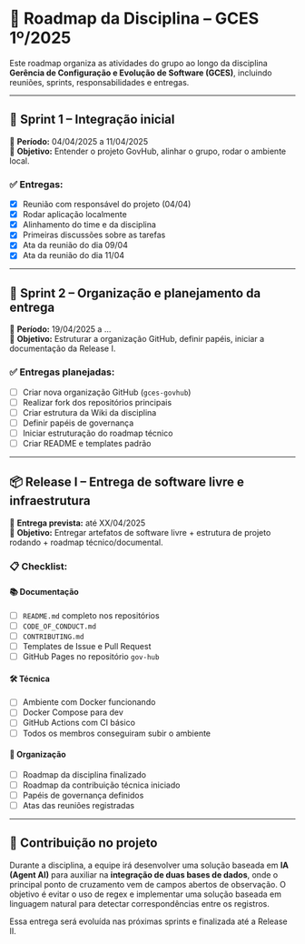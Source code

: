 # 📘 Roadmap da Disciplina – GCES 1º/2025

Este roadmap organiza as atividades do grupo ao longo da disciplina **Gerência de Configuração e Evolução de Software (GCES)**, incluindo reuniões, sprints, responsabilidades e entregas.

---

## 🏁 Sprint 1 – Integração inicial

📅 **Período:** 04/04/2025 a 11/04/2025  
🎯 **Objetivo:** Entender o projeto GovHub, alinhar o grupo, rodar o ambiente local.

### ✅ Entregas:
- [x] Reunião com responsável do projeto (04/04)
- [x] Rodar aplicação localmente
- [x] Alinhamento do time e da disciplina
- [x] Primeiras discussões sobre as tarefas
- [x] Ata da reunião do dia 09/04
- [x] Ata da reunião do dia 11/04

---

## 🔁 Sprint 2 – Organização e planejamento da entrega

📅 **Período:** 19/04/2025 a ...  
🎯 **Objetivo:** Estruturar a organização GitHub, definir papéis, iniciar a documentação da Release I.

### ✅ Entregas planejadas:
- [ ] Criar nova organização GitHub (`gces-govhub`)
- [ ] Realizar fork dos repositórios principais
- [ ] Criar estrutura da Wiki da disciplina
- [ ] Definir papéis de governança
- [ ] Iniciar estruturação do roadmap técnico
- [ ] Criar README e templates padrão

---

## 📦 Release I – Entrega de software livre e infraestrutura

📅 **Entrega prevista:** até XX/04/2025  
🎯 **Objetivo:** Entregar artefatos de software livre + estrutura de projeto rodando + roadmap técnico/documental.

### 📋 Checklist:

#### 📚 Documentação
- [ ] `README.md` completo nos repositórios
- [ ] `CODE_OF_CONDUCT.md`
- [ ] `CONTRIBUTING.md`
- [ ] Templates de Issue e Pull Request
- [ ] GitHub Pages no repositório `gov-hub`

#### 🛠️ Técnica
- [ ] Ambiente com Docker funcionando
- [ ] Docker Compose para dev
- [ ] GitHub Actions com CI básico
- [ ] Todos os membros conseguiram subir o ambiente

#### 🎯 Organização
- [ ] Roadmap da disciplina finalizado
- [ ] Roadmap da contribuição técnica iniciado
- [ ] Papéis de governança definidos
- [ ] Atas das reuniões registradas

---

## 🧠 Contribuição no projeto

Durante a disciplina, a equipe irá desenvolver uma solução baseada em **IA (Agent AI)** para auxiliar na **integração de duas bases de dados**, onde o principal ponto de cruzamento vem de campos abertos de observação. O objetivo é evitar o uso de regex e implementar uma solução baseada em linguagem natural para detectar correspondências entre os registros.

Essa entrega será evoluída nas próximas sprints e finalizada até a Release II.
